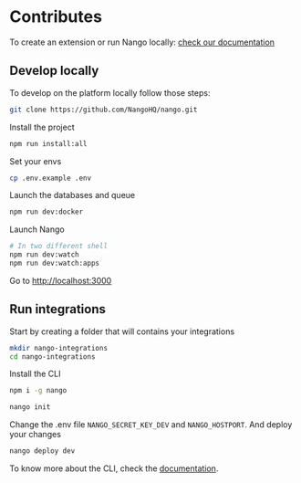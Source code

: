 # Contributes

To create an extension or run Nango locally: [check our documentation](https://docs.nango.dev/contribute)

## Develop locally

To develop on the platform locally follow those steps:

```sh
git clone https://github.com/NangoHQ/nango.git
```

Install the project

```sh
npm run install:all
```

Set your envs

```sh
cp .env.example .env
```

Launch the databases and queue

```sh
npm run dev:docker
```

Launch Nango

```sh
# In two different shell
npm run dev:watch
npm run dev:watch:apps
```

Go to [http://localhost:3000](http://localhost:3000)

## Run integrations

Start by creating a folder that will contains your integrations

```sh
mkdir nango-integrations
cd nango-integrations
```

Install the CLI

```sh
npm i -g nango
```

```sh
nango init
```

Change the .env file `NANGO_SECRET_KEY_DEV` and `NANGO_HOSTPORT`.
And deploy your changes

```sh
nango deploy dev
```

To know more about the CLI, check the [documentation](https://docs.nango.dev/sdks/cli).
